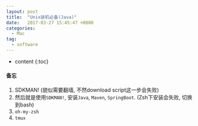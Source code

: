 ```yaml
---
layout: post
title:  "Unix装机必备(Java)"
date:   2017-03-27 15:45:47 +0800
categories:
  - Mac
tag:
  - software
---
```


* content
{:toc}

#### 备忘

1. SDKMAN! (貌似需要翻墙, 不然download script这一步会失败)
3. 然后就是使用`SDKMAN!`, 安装`Java`, `Maven`, `SpringBoot`. (Zsh下安装会失败, 切换到bash)
4. `oh-my-zsh`
5. `tmux`
